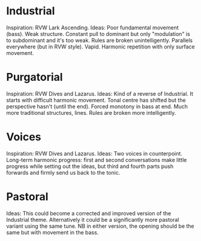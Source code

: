 # Industrial

Inspiration: RVW Lark Ascending. 
Ideas:
     Poor fundamental movement (bass).
     Weak structure.  Constant pull to dominant but only &quot;modulation&quot; is
        to subdominant and it's too weak.
     Rules are broken unintelligently. Parallels everywhere (but in RVW style).
     Vapid. Harmonic repetition with only surface movement.

# Purgatorial

Inspiration: RVW Dives and Lazarus. 
Ideas:
     Kind of a reverse of Industrial. It starts with difficult harmonic movement.
     Tonal centre has shifted but the perspective hasn't (until the end).
     Forced monotony in bass at end.
     Much more traditional structures, lines.
     Rules are broken more intelligently.

# Voices

Inspiration: RVW Dives and Lazarus. 
Ideas:
     Two voices in counterpoint.
     Long-term harmonic progress: first and second conversations make little progress 
        while setting out the ideas, but third and fourth parts push forwards and firmly
        send us back to the tonic.
        
# Pastoral

Ideas:
     This could become a corrected and improved version of the Industrial theme.
     Alternatively it could be a significantly more pastoral variant using the same tune.
     NB in either version, the opening should be the same but with movement in the bass.
